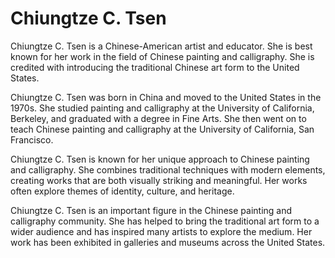 # Chiungtze C. Tsen

Chiungtze C. Tsen is a Chinese-American artist and educator. She is best known for her work in the field of Chinese painting and calligraphy. She is credited with introducing the traditional Chinese art form to the United States.

Chiungtze C. Tsen was born in China and moved to the United States in the 1970s. She studied painting and calligraphy at the University of California, Berkeley, and graduated with a degree in Fine Arts. She then went on to teach Chinese painting and calligraphy at the University of California, San Francisco.

Chiungtze C. Tsen is known for her unique approach to Chinese painting and calligraphy. She combines traditional techniques with modern elements, creating works that are both visually striking and meaningful. Her works often explore themes of identity, culture, and heritage.

Chiungtze C. Tsen is an important figure in the Chinese painting and calligraphy community. She has helped to bring the traditional art form to a wider audience and has inspired many artists to explore the medium. Her work has been exhibited in galleries and museums across the United States.
